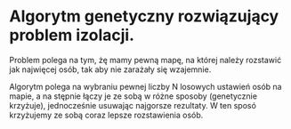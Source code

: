 # Algorytm genetyczny rozwiązujący problem izolacji. 

Problem polega na tym, żę mamy pewną mapę, na której należy rozstawić jak najwięcej osób, tak aby nie zarażały się wzajemnie. 

Algorytm polega na wybraniu pewnej liczby N losowych ustawień osób na mapie, a na stępnie łączy je ze sobą w różne sposoby (genetycznie krzyżuje), jednocześnie usuwając najgorsze rezultaty. W ten sposó krzyżujemy ze sobą coraz lepsze rozstawienia osób.